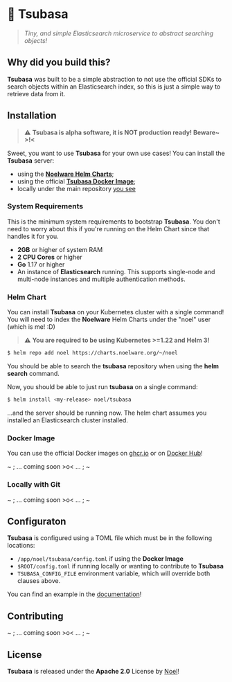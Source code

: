 # 🐇 Tsubasa
> *Tiny, and simple Elasticsearch microservice to abstract searching objects!*

## Why did you build this?
**Tsubasa** was built to be a simple abstraction to not use the official SDKs to search objects within an
Elasticsearch index, so this is just a simple way to retrieve data from it.

## Installation
> :warning: **Tsubasa is alpha software, it is NOT production ready! Beware~ >!<**

Sweet, you want to use **Tsubasa** for your own use cases! You can install the **Tsubasa** server:

- using the [**Noelware Helm Charts**](#helm-chart);
- using the official [**Tsubasa Docker Image**](#docker-image);
- locally under the main repository [you see](#locally-with-git)

### System Requirements
This is the minimum system requirements to bootstrap **Tsubasa**. You don't need to worry about this if
you're running on the Helm Chart since that handles it for you.

- **2GB** or higher of system RAM
- **2 CPU Cores** or higher
- **Go** 1.17 or higher
- An instance of **Elasticsearch** running. This supports single-node and multi-node instances and multiple
  authentication methods.

### Helm Chart
You can install **Tsubasa** on your Kubernetes cluster with a single command! You will need to index the
**Noelware** Helm Charts under the "noel" user (which is me! :D)

> :warning: **You are required to be using Kubernetes >=1.22 and Helm 3!**

```sh
$ helm repo add noel https://charts.noelware.org/~/noel
```

You should be able to search the **tsubasa** repository when using the **helm search** command.

Now, you should be able to just run **tsubasa** on a single command:

```sh
$ helm install <my-release> noel/tsubasa
```

...and the server should be running now. The helm chart assumes you installed an Elasticsearch cluster installed.

### Docker Image
You can use the official Docker images on [ghcr.io](https://github.com/auguwu/tsubasa/pkgs/containers/tsubasa) or on [Docker Hub](https://hub.docker.com/r/auguwu/tsubasa)!

~ ; ... coming soon >o< ... ; ~

### Locally with Git
~ ; ... coming soon >o< ... ; ~

## Configuraton
**Tsubasa** is configured using a TOML file which must be in the following locations:

- `/app/noel/tsubasa/config.toml` if using the **Docker Image**
- `$ROOT/config.toml` if running locally or wanting to contribute to **Tsubasa**
- `TSUBASA_CONFIG_FILE` environment variable, which will override both clauses above.

You can find an example in the [documentation](https://docs.floofy.dev/services/tsubasa/configuration)!

## Contributing
~ ; ... coming soon >o< ... ; ~

## License
**Tsubasa** is released under the **Apache 2.0** License by [Noel](https://floofy.dev)!
